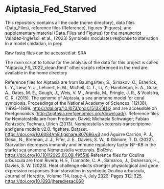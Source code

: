 # Aiptasia_Fed_Starved
This repository contains all the code (home directory), data files (Data_Files), reference files (Reference), figures (Figures), and supplementary material (Data_Files and Figures) for the manuscript Valadez-Ingersoll et al., (2023) Symbiosis modulates response to starvation in a model cnidarian, in prep

Raw fastq files can be accessed at: SRA

The main script to follow for the analysis of the data for this project is called "Aiptasia_FS_2022_clean.Rmd" other scripts referenced in the rmd are available in the home directory

Reference files for Aiptasia are from Baumgarten, S., Simakov, O., Esherick, L. Y., Liew, Y. J., Lehnert, E. M., Michell, C. T., Li, Y., Hambleton, E. A., Guse, A., Oates, M. E., Gough, J., Weis, V. M., Aranda, M., Pringle, J. R., & Voolstra, C. R. (2015). The genome of Aiptasia, a sea anemone model for coral symbiosis. Proceedings of the National Academy of Sciences, 112(38), 11893–11898. https://doi.org/10.1073/pnas.1513318112 and are accessible on Reefgenomics (http://aiptasia.reefgenomics.org/download/). 
Reference files for Nematostella are from Fredman, David; Michaela Schwaiger; Fabian Rentzsch; Technau, Ulrich (2013). Nematostella vectensis transcriptome and gene models v2.0. figshare. Dataset. https://doi.org/10.6084/m9.figshare.807696.v3 and Aguirre Carrión, P. J., Desai, N., Brennan, J. J., Fifer, J. E., Davies, S. W., & Gilmore, T. D. (2022). Starvation decreases immunity and immune regulatory factor NF-ΚB in the starlet sea anemone Nematostella vectensis. BioRxiv. https://doi.org/10.1101/2022.06.09.495518
Reference files for Oculina arbuscula are from Rivera, H. E, Tramonte, C. A., Samaroo, J., Dickerson, H., Davies, S. W. (2023). Heat challenge elicits stronger physiological and gene expression responses than starvation in symbiotic Oculina arbuscula, Journal of Heredity, Volume 114, Issue 4, July 2023, Pages 312–325, https://doi.org/10.1093/jhered/esac068